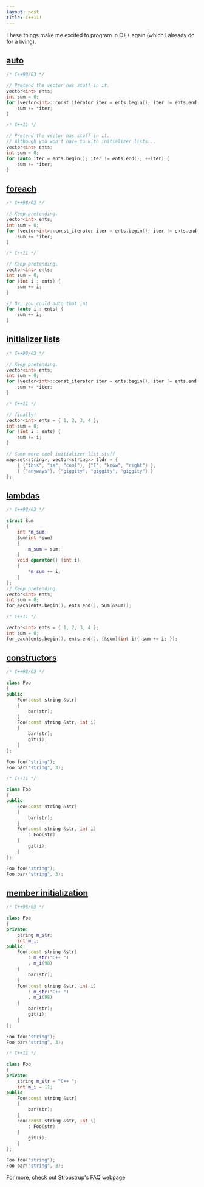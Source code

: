 ```yaml
---
layout: post
title: C++11!
---
```


These things make me excited to program in C++ again (which I already do for a living).

## [auto](http://www.stroustrup.com/C++11FAQ.html#auto)

```cpp
/* C++98/03 */

// Pretend the vector has stuff in it.
vector<int> ents;
int sum = 0;
for (vector<int>::const_iterator iter = ents.begin(); iter != ents.end(); ++iter) {
    sum += *iter;
}

/* C++11 */

// Pretend the vector has stuff in it.
// Although you won't have to with initializer lists...
vector<int> ents;
int sum = 0;
for (auto iter = ents.begin(); iter != ents.end(); ++iter) {
    sum += *iter;
}
```

## [foreach](http://www.stroustrup.com/C++11FAQ.html#for)

```cpp
/* C++98/03 */

// Keep pretending.
vector<int> ents;
int sum = 0;
for (vector<int>::const_iterator iter = ents.begin(); iter != ents.end(); ++iter) {
    sum += *iter;
}

/* C++11 */

// Keep pretending.
vector<int> ents;
int sum = 0;
for (int i : ents) {
    sum += i;
}

// Or, you could auto that int
for (auto i : ents) {
    sum += i;
}
```

## [initializer lists](http://www.stroustrup.com/C++11FAQ.html#init-list)

```cpp
/* C++98/03 */

// Keep pretending.
vector<int> ents;
int sum = 0;
for (vector<int>::const_iterator iter = ents.begin(); iter != ents.end(); ++iter) {
    sum += *iter;
}

/* C++11 */

// finally!
vector<int> ents = { 1, 2, 3, 4 };
int sum = 0;
for (int i : ents) {
    sum += i;
}

// Some more cool initializer list stuff
map<set<string>, vector<string>> tldr = {
    { {"this", "is", "cool"}, {"I", "know", "right"} },
    { {"anyways"}, {"giggity", "giggity", "giggity"} }
};
```

## [lambdas](http://www.stroustrup.com/C++11FAQ.html#lambda)

```cpp
/* C++98/03 */

struct Sum
{
    int *m_sum;
    Sum(int *sum)
    {
        m_sum = sum;
    }
    void operator() (int i)
    {
        *m_sum += i;
    }
};
// Keep pretending.
vector<int> ents;
int sum = 0;
for_each(ents.begin(), ents.end(), Sum(&sum));

/* C++11 */

vector<int> ents = { 1, 2, 3, 4 };
int sum = 0;
for_each(ents.begin(), ents.end(), [&sum](int i){ sum += i; });
```

## [constructors](http://www.stroustrup.com/C++11FAQ.html#delegating-ctor)

```cpp
/* C++98/03 */

class Foo
{
public:
    Foo(const string &str)
    {
        bar(str);
    }
    Foo(const string &str, int i)
    {
        bar(str);
        git(i);
    }
};

Foo foo("string");
Foo bar("string", 3);

/* C++11 */

class Foo
{
public:
    Foo(const string &str)
    {
        bar(str);
    }
    Foo(const string &str, int i)
        : Foo(str)
    {
        git(i);
    }
};

Foo foo("string");
Foo bar("string", 3);
```

## [member initialization](http://www.stroustrup.com/C++11FAQ.html#member-init)

```cpp
/* C++98/03 */

class Foo
{
private:
    string m_str;
    int m_i;
public:
    Foo(const string &str)
        : m_str("C++ ")
        , m_i(98)
    {
        bar(str);
    }
    Foo(const string &str, int i)
        : m_str("C++ ")
        , m_i(98)
    {
        bar(str);
        git(i);
    }
};

Foo foo("string");
Foo bar("string", 3);

/* C++11 */

class Foo
{
private:
    string m_str = "C++ ";
    int m_i = 11;
public:
    Foo(const string &str)
    {
        bar(str);
    }
    Foo(const string &str, int i)
        : Foo(str)
    {
        git(i);
    }
};

Foo foo("string");
Foo bar("string", 3);
```

For more, check out Stroustrup's [FAQ webpage](http://www.stroustrup.com/C++11FAQ.html)
